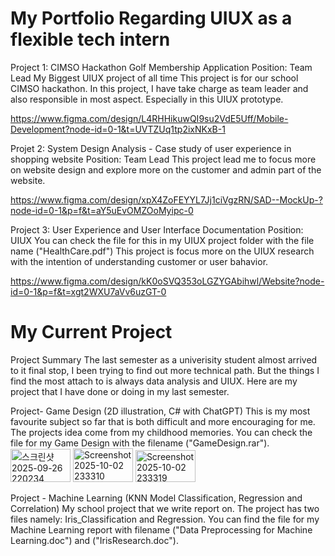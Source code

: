 # My Portfolio Regarding UIUX as a flexible tech intern


Project 1: CIMSO Hackathon Golf Membership Application
Position: Team Lead
My Biggest UIUX project of all time
This project is for our school CIMSO hackathon. In this project, I have take charge as team leader and also responsible in most aspect. Especially in this UIUX prototype.


https://www.figma.com/design/L4RHHikuwQI9su2VdE5Uff/Mobile-Development?node-id=0-1&t=UVTZUq1tp2ixNKxB-1

Projet 2: System Design Analysis - Case study of user experience in shopping website
Position: Team Lead
This project lead me to focus more on website design and explore more on the customer and admin part of the website. 

https://www.figma.com/design/xpX4ZoFEYYL7Jj1ciVgzRN/SAD--MockUp-?node-id=0-1&p=f&t=aY5uEvOMZOoMyipc-0

Project 3: User Experience and User Interface Documentation
Position: UIUX
You can check the file for this in my UIUX project folder with the file name ("HealthCare.pdf")
This project is focus more on the UIUX research with the intention of understanding customer or user bahavior. 

https://www.figma.com/design/kK0oSVQ353oLGZYGAbihwl/Website?node-id=0-1&p=f&t=xgt2WXU7aVv6uzGT-0




# My Current Project

Project Summary
The last semester as a univerisity student almost arrived to it final stop, I been trying to find out more technical path. But the things I find the most attach to is always data analysis and UIUX.
Here are my project that I have done or doing in my last semester. 

Project- Game Design (2D illustration, C# with ChatGPT)
This is my most favourite subject so far that is both difficult and more encouraging for me. The projects idea come from my childhood memories. 
You can check the file for my Game Design with the filename ("GameDesign.rar").
<img width="96" height="53" alt="스크린샷 2025-09-26 220234" src="https://github.com/user-attachments/assets/c33cfdb4-84b4-4108-a938-489ab3791cde" />
<img width="96" height="54" alt="Screenshot 2025-10-02 233310" src="https://github.com/user-attachments/assets/aaef4887-ce79-4163-a675-5e49ae7c75d5" />
<img width="96" height="51" alt="Screenshot 2025-10-02 233319" src="https://github.com/user-attachments/assets/3d50eb52-824e-4e26-92ac-92a129d322d8" />



Project - Machine Learning (KNN Model Classification, Regression and Correlation)
My school project that we write report on. The project has two files namely: Iris_Classification and Regression.
You can find the file for my Machine Learning report with filename ("Data Preprocessing for Machine Learning.doc") and ("IrisResearch.doc").
